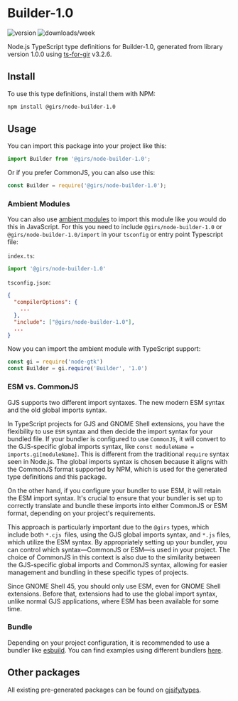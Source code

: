 
# Builder-1.0

![version](https://img.shields.io/npm/v/@girs/node-builder-1.0)
![downloads/week](https://img.shields.io/npm/dw/@girs/node-builder-1.0)


Node.js TypeScript type definitions for Builder-1.0, generated from library version 1.0.0 using [ts-for-gir](https://github.com/gjsify/ts-for-gir) v3.2.6.


## Install

To use this type definitions, install them with NPM:
```bash
npm install @girs/node-builder-1.0
```

## Usage

You can import this package into your project like this:
```ts
import Builder from '@girs/node-builder-1.0';
```

Or if you prefer CommonJS, you can also use this:
```ts
const Builder = require('@girs/node-builder-1.0');
```

### Ambient Modules

You can also use [ambient modules](https://github.com/gjsify/ts-for-gir/tree/main/packages/cli#ambient-modules) to import this module like you would do this in JavaScript.
For this you need to include `@girs/node-builder-1.0` or `@girs/node-builder-1.0/import` in your `tsconfig` or entry point Typescript file:

`index.ts`:
```ts
import '@girs/node-builder-1.0'
```

`tsconfig.json`:
```json
{
  "compilerOptions": {
    ...
  },
  "include": ["@girs/node-builder-1.0"],
  ...
}
```

Now you can import the ambient module with TypeScript support: 

```ts
const gi = require('node-gtk')
const Builder = gi.require('Builder', '1.0')
```



### ESM vs. CommonJS

GJS supports two different import syntaxes. The new modern ESM syntax and the old global imports syntax.

In TypeScript projects for GJS and GNOME Shell extensions, you have the flexibility to use `ESM` syntax and then decide the import syntax for your bundled file. If your bundler is configured to use `CommonJS`, it will convert to the GJS-specific global imports syntax, like `const moduleName = imports.gi[moduleName]`. This is different from the traditional `require` syntax seen in Node.js. The global imports syntax is chosen because it aligns with the CommonJS format supported by NPM, which is used for the generated type definitions and this package.

On the other hand, if you configure your bundler to use ESM, it will retain the ESM import syntax. It's crucial to ensure that your bundler is set up to correctly translate and bundle these imports into either CommonJS or ESM format, depending on your project's requirements.

This approach is particularly important due to the `@girs` types, which include both `*.cjs `files, using the GJS global imports syntax, and `*.js` files, which utilize the ESM syntax. By appropriately setting up your bundler, you can control which syntax—CommonJS or ESM—is used in your project. The choice of CommonJS in this context is also due to the similarity between the GJS-specific global imports and CommonJS syntax, allowing for easier management and bundling in these specific types of projects.

Since GNOME Shell 45, you should only use ESM, even for GNOME Shell extensions. Before that, extensions had to use the global import syntax, unlike normal GJS applications, where ESM has been available for some time.

### Bundle

Depending on your project configuration, it is recommended to use a bundler like [esbuild](https://esbuild.github.io/). You can find examples using different bundlers [here](https://github.com/gjsify/ts-for-gir/tree/main/examples).

## Other packages

All existing pre-generated packages can be found on [gjsify/types](https://github.com/gjsify/types).

